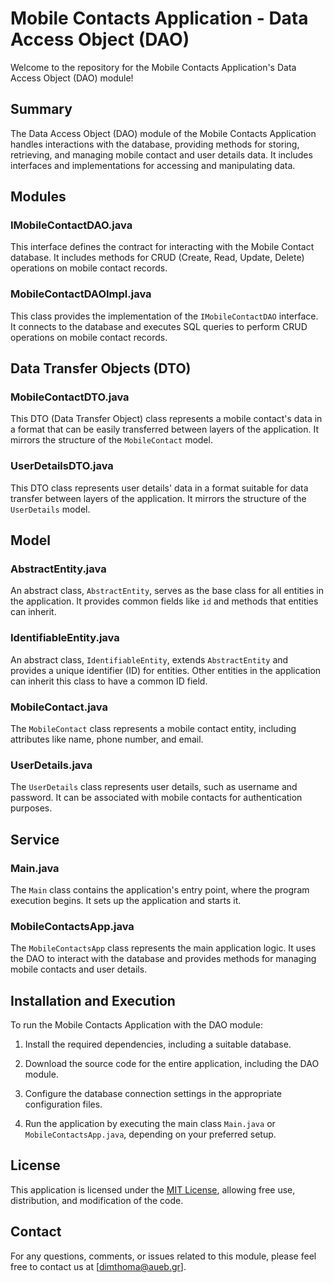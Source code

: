 # Mobile Contacts Application - Data Access Object (DAO)

Welcome to the repository for the Mobile Contacts Application's Data Access Object (DAO) module!

## Summary

The Data Access Object (DAO) module of the Mobile Contacts Application handles interactions with the database, providing methods for storing, retrieving, and managing mobile contact and user details data. It includes interfaces and implementations for accessing and manipulating data.

## Modules

### IMobileContactDAO.java

This interface defines the contract for interacting with the Mobile Contact database. It includes methods for CRUD (Create, Read, Update, Delete) operations on mobile contact records.

### MobileContactDAOImpl.java

This class provides the implementation of the `IMobileContactDAO` interface. It connects to the database and executes SQL queries to perform CRUD operations on mobile contact records.

## Data Transfer Objects (DTO)

### MobileContactDTO.java

This DTO (Data Transfer Object) class represents a mobile contact's data in a format that can be easily transferred between layers of the application. It mirrors the structure of the `MobileContact` model.

### UserDetailsDTO.java

This DTO class represents user details' data in a format suitable for data transfer between layers of the application. It mirrors the structure of the `UserDetails` model.

## Model

### AbstractEntity.java

An abstract class, `AbstractEntity`, serves as the base class for all entities in the application. It provides common fields like `id` and methods that entities can inherit.

### IdentifiableEntity.java

An abstract class, `IdentifiableEntity`, extends `AbstractEntity` and provides a unique identifier (ID) for entities. Other entities in the application can inherit this class to have a common ID field.

### MobileContact.java

The `MobileContact` class represents a mobile contact entity, including attributes like name, phone number, and email.

### UserDetails.java

The `UserDetails` class represents user details, such as username and password. It can be associated with mobile contacts for authentication purposes.

## Service

### Main.java

The `Main` class contains the application's entry point, where the program execution begins. It sets up the application and starts it.

### MobileContactsApp.java

The `MobileContactsApp` class represents the main application logic. It uses the DAO to interact with the database and provides methods for managing mobile contacts and user details.

## Installation and Execution

To run the Mobile Contacts Application with the DAO module:

1. Install the required dependencies, including a suitable database.

2. Download the source code for the entire application, including the DAO module.

3. Configure the database connection settings in the appropriate configuration files.

4. Run the application by executing the main class `Main.java` or `MobileContactsApp.java`, depending on your preferred setup.

## License

This application is licensed under the [MIT License](LICENSE), allowing free use, distribution, and modification of the code.

## Contact

For any questions, comments, or issues related to this module, please feel free to contact us at [dimthoma@aueb.gr].
